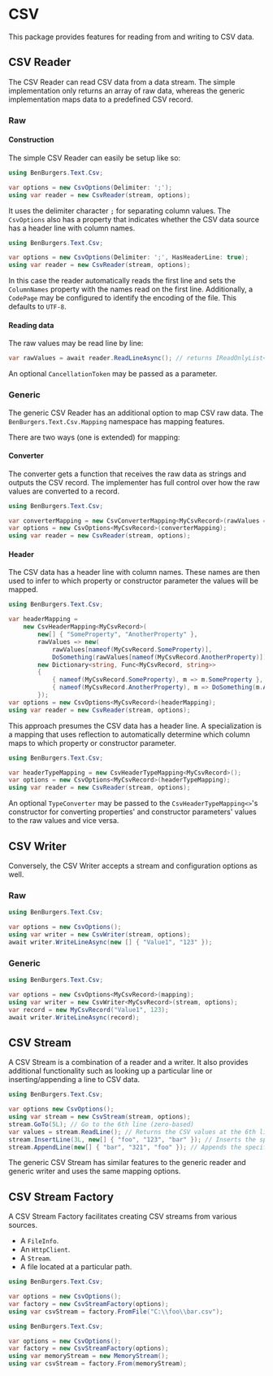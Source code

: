 ﻿# CSV

This package provides features for reading from and writing to CSV data.

## CSV Reader

The CSV Reader can read CSV data from a data stream.
The simple implementation only returns an array of raw data, whereas the generic implementation maps data to a predefined CSV record.

### Raw

#### Construction

The simple CSV Reader can easily be setup like so:

```csharp
using BenBurgers.Text.Csv;

var options = new CsvOptions(Delimiter: ';');
using var reader = new CsvReader(stream, options);
```

It uses the delimiter character `;` for separating column values.
The `CsvOptions` also has a property that indicates whether the CSV data source has a header line with column names.

```csharp
using BenBurgers.Text.Csv;

var options = new CsvOptions(Delimiter: ';', HasHeaderLine: true);
using var reader = new CsvReader(stream, options);
```

In this case the reader automatically reads the first line and sets the `ColumnNames` property with the names read on the first line.
Additionally, a `CodePage` may be configured to identify the encoding of the file. This defaults to `UTF-8`.

#### Reading data

The raw values may be read line by line:

```csharp
var rawValues = await reader.ReadLineAsync(); // returns IReadOnlyList<string>
```

An optional `CancellationToken` may be passed as a parameter.

### Generic

The generic CSV Reader has an additional option to map CSV raw data.
The `BenBurgers.Text.Csv.Mapping` namespace has mapping features.

There are two ways (one is extended) for mapping:

#### Converter

The converter gets a function that receives the raw data as strings and outputs the CSV record.
The implementer has full control over how the raw values are converted to a record.

```csharp
using BenBurgers.Text.Csv;

var converterMapping = new CsvConverterMapping<MyCsvRecord>(rawValues => new MyCsvRecord(DoSomething(rawValues[0]), DoSomething2(rawValues[1])));
var options = new CsvOptions<MyCsvRecord>(converterMapping);
using var reader = new CsvReader(stream, options);
```

#### Header

The CSV data has a header line with column names. These names are then used to infer to which property or constructor parameter the values will be mapped.

```csharp
using BenBurgers.Text.Csv;

var headerMapping =
	new CsvHeaderMapping<MyCsvRecord>(
		new[] { "SomeProperty", "AnotherProperty" },
		rawValues => new(
			rawValues[nameof(MyCsvRecord.SomeProperty)],
			DoSomething(rawValues[nameof(MyCsvRecord.AnotherProperty)])),
		new Dictionary<string, Func<MyCsvRecord, string>>
		{
			{ nameof(MyCsvRecord.SomeProperty), m => m.SomeProperty },
			{ nameof(MyCsvRecord.AnotherProperty), m => DoSomething(m.AnotherProperty) }
		});
var options = new CsvOptions<MyCsvRecord>(headerMapping);
using var reader = new CsvReader(stream, options);
```

This approach presumes the CSV data has a header line.
A specialization is a mapping that uses reflection to automatically determine which column maps to which property or constructor parameter.

```csharp
using BenBurgers.Text.Csv;

var headerTypeMapping = new CsvHeaderTypeMapping<MyCsvRecord>();
var options = new CsvOptions<MyCsvRecord>(headerTypeMapping);
using var reader = new CsvReader(stream, options);
```

An optional `TypeConverter` may be passed to the `CsvHeaderTypeMapping<>`'s constructor for converting properties' and constructor parameters' values to the raw values and vice versa.

## CSV Writer

Conversely, the CSV Writer accepts a stream and configuration options as well.

### Raw

```csharp
using BenBurgers.Text.Csv;

var options = new CsvOptions();
using var writer = new CsvWriter(stream, options);
await writer.WriteLineAsync(new [] { "Value1", "123" });
```

### Generic

```csharp
using BenBurgers.Text.Csv;

var options = new CsvOptions<MyCsvRecord>(mapping);
using var writer = new CsvWriter<MyCsvRecord>(stream, options);
var record = new MyCsvRecord("Value1", 123);
await writer.WriteLineAsync(record);
```

## CSV Stream

A CSV Stream is a combination of a reader and a writer. It also provides additional functionality such as looking up a particular line or inserting/appending a line to CSV data.

```csharp
using BenBurgers.Text.Csv;

var options new CsvOptions();
using var stream = new CsvStream(stream, options);
stream.GoTo(5L); // Go to the 6th line (zero-based)
var values = stream.ReadLine(); // Returns the CSV values at the 6th line.
stream.InsertLine(3L, new[] { "foo", "123", "bar" }); // Inserts the specified values at the 4th line (zero-based).
stream.AppendLine(new[] { "bar", "321", "foo" }); // Appends the specified values at the end of the stream.
```

The generic CSV Stream has similar features to the generic reader and generic writer and uses the same mapping options.

## CSV Stream Factory

A CSV Stream Factory facilitates creating CSV streams from various sources.

- A `FileInfo`.
- An `HttpClient`.
- A `Stream`.
- A file located at a particular path.

```csharp
using BenBurgers.Text.Csv;

var options = new CsvOptions();
var factory = new CsvStreamFactory(options);
using var csvStream = factory.FromFile("C:\\foo\\bar.csv");
```

```csharp
using BenBurgers.Text.Csv;

var options = new CsvOptions();
var factory = new CsvStreamFactory(options);
using var memoryStream = new MemoryStream();
using var csvStream = factory.From(memoryStream);
```